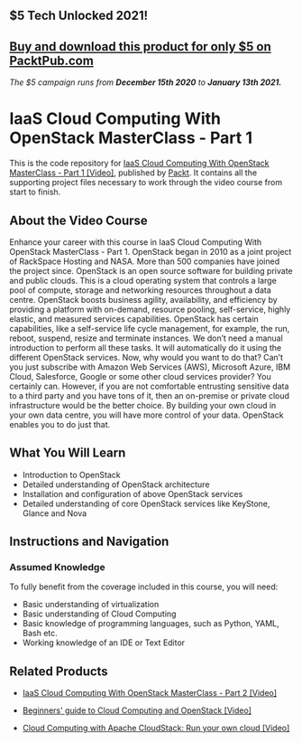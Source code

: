 ## $5 Tech Unlocked 2021!
[Buy and download this product for only $5 on PacktPub.com](https://www.packtpub.com/)
-----
*The $5 campaign         runs from __December 15th 2020__ to __January 13th 2021.__*

# IaaS Cloud Computing With OpenStack MasterClass - Part 1
This is the code repository for [IaaS Cloud Computing With OpenStack MasterClass - Part 1 [Video]](https://www.packtpub.com/in/virtualization-and-cloud/iaas-cloud-computing-openstack-masterclass-part-1-video), published by [Packt](https://www.packtpub.com/?utm_source=github). It contains all the supporting project files necessary to work through the video course from start to finish.
## About the Video Course
Enhance your career with this course in IaaS Cloud Computing With OpenStack MasterClass - Part 1. OpenStack began in 2010 as a joint project of RackSpace Hosting and NASA. More than 500 companies have joined the project since. OpenStack is an open source software for building private and public clouds. This is a cloud operating system that controls a large pool of compute, storage and networking resources throughout a data centre. OpenStack boosts business agility, availability, and efficiency by providing a platform with on-demand, resource pooling, self-service, highly elastic, and measured services capabilities. OpenStack has certain capabilities, like a self-service life cycle management, for example, the run, reboot, suspend, resize and terminate instances. We don’t need a manual introduction to perform all these tasks. It will automatically do it using the different OpenStack services. Now, why would you want to do that? Can’t you just subscribe with Amazon Web Services (AWS), Microsoft Azure, IBM Cloud, Salesforce, Google or some other cloud services provider? You certainly can. However, if you are not comfortable entrusting sensitive data to a third party and you have tons of it, then an on-premise or private cloud infrastructure would be the better choice. By building your own cloud in your own data centre, you will have more control of your data. OpenStack enables you to do just that.

<H2>What You Will Learn</H2>
<DIV class=book-info-will-learn-text>
<UL>
<LI> Introduction to OpenStack
<LI> Detailed understanding of OpenStack architecture
<LI> Installation and configuration of above OpenStack services
<LI> Detailed understanding of core OpenStack services like KeyStone, Glance and Nova
</LI></UL></DIV>

## Instructions and Navigation
### Assumed Knowledge
To fully benefit from the coverage included in this course, you will need:<br/>
<DIV class=book-info-will-learn-text>
<UL>
<LI> Basic understanding of virtualization
<LI> Basic understanding of Cloud Computing
<LI> Basic knowledge of programming languages, such as Python, YAML, Bash etc.
<LI> Working knowledge of an IDE or Text Editor
</UL>
<DIV>

## Related Products
* [IaaS Cloud Computing With OpenStack MasterClass - Part 2 [Video]](https://www.packtpub.com/in/virtualization-and-cloud/iaas-cloud-computing-openstack-masterclass-part-2-video)

* [Beginners' guide to Cloud Computing and OpenStack [Video]](https://www.packtpub.com/in/big-data-and-business-intelligence/beginners-guide-cloud-computing-and-openstack-video)

* [Cloud Computing with Apache CloudStack: Run your own cloud [Video]](https://www.packtpub.com/in/networking-and-servers/cloud-computing-apache-cloudstack-run-your-own-cloud-video)
